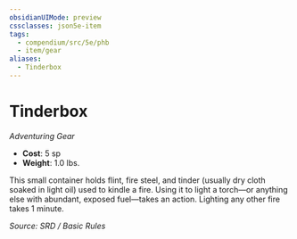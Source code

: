 ```yaml
---
obsidianUIMode: preview
cssclasses: json5e-item
tags:
  - compendium/src/5e/phb
  - item/gear
aliases:
  - Tinderbox
---
```

# Tinderbox
*Adventuring Gear*  

- **Cost**: 5 sp
- **Weight**: 1.0 lbs.

This small container holds flint, fire steel, and tinder (usually dry cloth soaked in light oil) used to kindle a fire. Using it to light a torch—or anything else with abundant, exposed fuel—takes an action. Lighting any other fire takes 1 minute.

*Source: SRD / Basic Rules*